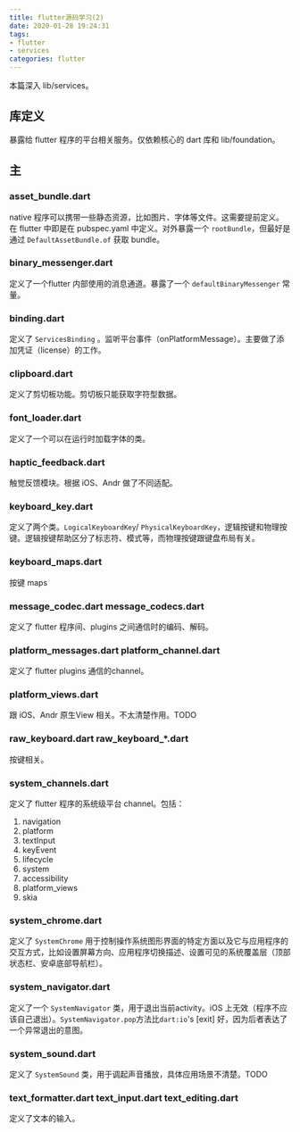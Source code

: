 ```yaml
---
title: flutter源码学习(2)
date: 2020-01-28 19:24:31
tags:
- flutter
- services
categories: flutter
---
```


本篇深入 lib/services。

## 库定义
暴露给 flutter 程序的平台相关服务。仅依赖核心的 dart 库和 lib/foundation。

## 主
### asset_bundle.dart
native 程序可以携带一些静态资源，比如图片、字体等文件。这需要提前定义。在 flutter 中即是在 pubspec.yaml 中定义。对外暴露一个 `rootBundle`，但最好是通过 `DefaultAssetBundle.of` 获取 bundle。

### binary_messenger.dart
定义了一个flutter 内部使用的消息通道。暴露了一个 `defaultBinaryMessenger` 常量。

### binding.dart
定义了 `ServicesBinding` 。监听平台事件（onPlatformMessage）。主要做了添加凭证（license）的工作。
<!-- more -->
### clipboard.dart
定义了剪切板功能。剪切板只能获取字符型数据。

### font_loader.dart
定义了一个可以在运行时加载字体的类。

### haptic_feedback.dart
触觉反馈模块。根据 iOS、Andr 做了不同适配。

### keyboard_key.dart
定义了两个类。`LogicalKeyboardKey`/ `PhysicalKeyboardKey`，逻辑按键和物理按键。逻辑按键帮助区分了标志符、模式等，而物理按键跟键盘布局有关。

### keyboard_maps.dart
按键 maps

### message_codec.dart message_codecs.dart
定义了 flutter 程序间、plugins 之间通信时的编码、解码。

### platform_messages.dart platform_channel.dart
定义了 flutter plugins 通信的channel。

### platform_views.dart
跟 iOS、Andr 原生View 相关。不太清楚作用。TODO

### raw_keyboard.dart  raw_keyboard_*.dart
按键相关。

### system_channels.dart
定义了 flutter 程序的系统级平台 channel。包括：
1. navigation
2. platform
3. textInput
4. keyEvent
5. lifecycle
6. system
7. accessibility
8. platform_views
9. skia

### system_chrome.dart
定义了 `SystemChrome` 用于控制操作系统图形界面的特定方面以及它与应用程序的交互方式，比如设置屏幕方向、应用程序切换描述、设置可见的系统覆盖层（顶部状态栏、安卓底部导航栏）。

### system_navigator.dart
定义了一个 `SystemNavigator` 类，用于退出当前activity。iOS 上无效（程序不应该自己退出）。`SystemNavigator.pop`方法比`dart:io`'s [exit] 好，因为后者表达了一个异常退出的意图。

### system_sound.dart
定义了 `SystemSound` 类，用于调起声音播放，具体应用场景不清楚。TODO

### text_formatter.dart text_input.dart text_editing.dart
定义了文本的输入。







